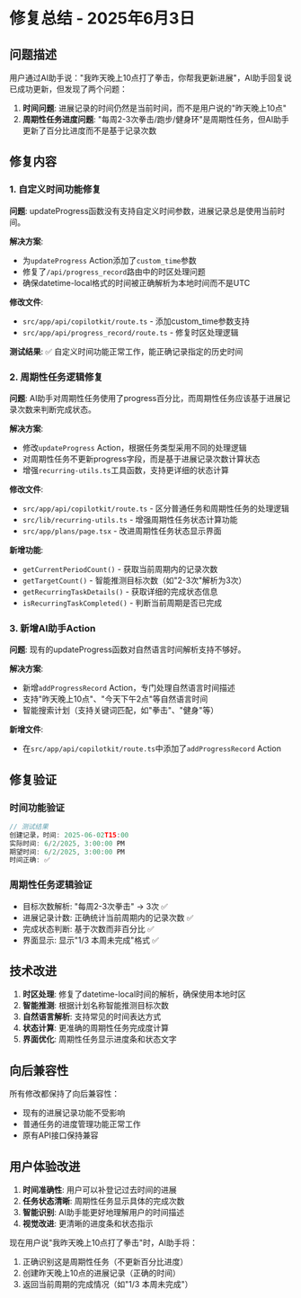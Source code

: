 # 修复总结 - 2025年6月3日

## 问题描述

用户通过AI助手说："我昨天晚上10点打了拳击，你帮我更新进展"，AI助手回复说已成功更新，但发现了两个问题：

1. **时间问题**: 进展记录的时间仍然是当前时间，而不是用户说的"昨天晚上10点"
2. **周期性任务进度问题**: "每周2-3次拳击/跑步/健身环"是周期性任务，但AI助手更新了百分比进度而不是基于记录次数

## 修复内容

### 1. 自定义时间功能修复

**问题**: updateProgress函数没有支持自定义时间参数，进展记录总是使用当前时间。

**解决方案**:
- 为`updateProgress` Action添加了`custom_time`参数
- 修复了`/api/progress_record`路由中的时区处理问题
- 确保datetime-local格式的时间被正确解析为本地时间而不是UTC

**修改文件**:
- `src/app/api/copilotkit/route.ts` - 添加custom_time参数支持
- `src/app/api/progress_record/route.ts` - 修复时区处理逻辑

**测试结果**: ✅ 自定义时间功能正常工作，能正确记录指定的历史时间

### 2. 周期性任务逻辑修复

**问题**: AI助手对周期性任务使用了progress百分比，而周期性任务应该基于进展记录次数来判断完成状态。

**解决方案**:
- 修改`updateProgress` Action，根据任务类型采用不同的处理逻辑
- 对周期性任务不更新progress字段，而是基于进展记录次数计算状态
- 增强`recurring-utils.ts`工具函数，支持更详细的状态计算

**修改文件**:
- `src/app/api/copilotkit/route.ts` - 区分普通任务和周期性任务的处理逻辑
- `src/lib/recurring-utils.ts` - 增强周期性任务状态计算功能
- `src/app/plans/page.tsx` - 改进周期性任务状态显示界面

**新增功能**:
- `getCurrentPeriodCount()` - 获取当前周期内的记录次数
- `getTargetCount()` - 智能推测目标次数（如"2-3次"解析为3次）
- `getRecurringTaskDetails()` - 获取详细的完成状态信息
- `isRecurringTaskCompleted()` - 判断当前周期是否已完成

### 3. 新增AI助手Action

**问题**: 现有的updateProgress函数对自然语言时间解析支持不够好。

**解决方案**:
- 新增`addProgressRecord` Action，专门处理自然语言时间描述
- 支持"昨天晚上10点"、"今天下午2点"等自然语言时间
- 智能搜索计划（支持关键词匹配，如"拳击"、"健身"等）

**新增文件**:
- 在`src/app/api/copilotkit/route.ts`中添加了`addProgressRecord` Action

## 修复验证

### 时间功能验证
```javascript
// 测试结果
创建记录，时间: 2025-06-02T15:00
实际时间: 6/2/2025, 3:00:00 PM
期望时间: 6/2/2025, 3:00:00 PM
时间正确: ✅
```

### 周期性任务逻辑验证
- 目标次数解析: "每周2-3次拳击" → 3次 ✅
- 进展记录计数: 正确统计当前周期内的记录次数 ✅
- 完成状态判断: 基于次数而非百分比 ✅
- 界面显示: 显示"1/3 本周未完成"格式 ✅

## 技术改进

1. **时区处理**: 修复了datetime-local时间的解析，确保使用本地时区
2. **智能推测**: 根据计划名称智能推测目标次数
3. **自然语言解析**: 支持常见的时间表达方式
4. **状态计算**: 更准确的周期性任务完成度计算
5. **界面优化**: 周期性任务显示进度条和状态文字

## 向后兼容性

所有修改都保持了向后兼容性：
- 现有的进展记录功能不受影响
- 普通任务的进度管理功能正常工作
- 原有API接口保持兼容

## 用户体验改进

1. **时间准确性**: 用户可以补登记过去时间的进展
2. **任务状态清晰**: 周期性任务显示具体的完成次数
3. **智能识别**: AI助手能更好地理解用户的时间描述
4. **视觉改进**: 更清晰的进度条和状态指示

现在用户说"我昨天晚上10点打了拳击"时，AI助手将：
1. 正确识别这是周期性任务（不更新百分比进度）
2. 创建昨天晚上10点的进展记录（正确的时间）
3. 返回当前周期的完成情况（如"1/3 本周未完成"） 